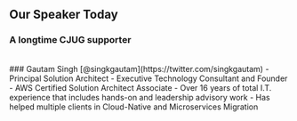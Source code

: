 ## Our Speaker Today
### A longtime CJUG supporter
<br/>
### Gautam Singh [@singkgautam](https://twitter.com/singkgautam)
- Principal Solution Architect 
- Executive Technology Consultant and Founder 
- AWS Certified Solution Architect Associate
- Over 16 years of total I.T. experience that includes hands-on and leadership advisory work
- Has helped multiple clients in Cloud-Native and Microservices Migration






